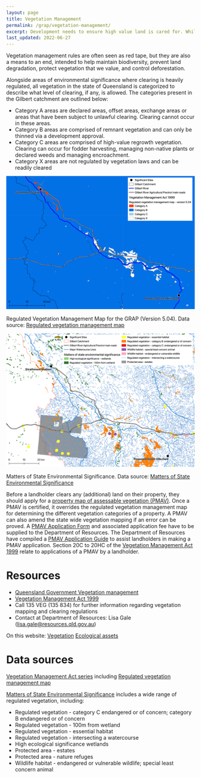 ```yaml
---
layout: page
title: Vegetation Management
permalink: /grap/vegetation-management/
excerpt: Development needs to ensure high value land is cared for. While landholders often care for the land themselves, government also imposes specific land clearing rules.
last_updated: 2022-06-27
---
```


Vegetation management rules are often seen as red tape, but they are also a means to an end, intended to help maintain biodiversity, prevent land degradation, protect vegetation that we value, and control deforestation.

Alongside areas of environmental significance where clearing is heavily regulated, all vegetation in the state of Queensland is categorized to describe what level of clearing, if any, is allowed.
The categories present in the Gilbert catchment are outlined below:
- Category A areas are declared areas, offset areas, exchange areas or areas that have been subject to unlawful clearing. Clearing cannot occur in these areas.  
- Category B areas are comprised of remnant vegetation and can only be thinned via a development approval. 
- Category C areas are comprised of high-value regrowth vegetation. Clearing can occur for fodder harvesting, managing non-native plants or declared weeds and managing encroachment.
- Category X areas are not regulated by vegetation laws and can be readily cleared 

![regulated vegetation management map - GRAP](/images/Reg_vege_GRAP.png)
<div class="imgcredit">Regulated Vegetation Management Map for the GRAP (Version 5.04). Data source: <a href="https://qldspatial.information.qld.gov.au/catalogue/custom/detail.page?fid={9CC053EC-585B-4C41-A713-E1D04543CCC2}" target="_blank">Regulated vegetation management map</a></div>

![Matters of State Environmental Significance - all](/images/vege_MSES_2.png)
<div class="imgcredit">Matters of State Environmental Significance. Data source: <a href="https://qldspatial.information.qld.gov.au/catalogue/custom/detail.page?fid={11DB2AEA-1247-4DC7-8A34-3F7B219B6947}" target="_blank">Matters of State Environmental Significance</a></div>

Before a landholder clears any (additional) land on their property, they should apply for a <a href="https://www.qld.gov.au/environment/land/management/vegetation/maps/map-correction" target="_blank">property map of assessable vegetation (PMAV)</a>. Once a PMAV is certified, it overrides the regulated vegetation management map for determining the different vegetation categories of a property. A PMAV can also amend the state wide vegetation mapping if an error can be proved. A <a href="https://www.resources.qld.gov.au/__data/assets/pdf_file/0017/111095/pmav-application-form.pdf" target="_blank">PMAV Application Form</a> and associated application fee have to be supplied to the Department of Resources. The Department of Resources have compiled a <a href="https://www.resources.qld.gov.au/__data/assets/pdf_file/0009/1580058/pmav-application-guide.pdf" target="_blank">PMAV Application Guide</a> to assist landholders in making a PMAV application. Section 20C to 20HC of the <a href="https://www.legislation.qld.gov.au/view/html/inforce/current/act-1999-090" target="_blank">Vegetation Management Act 1999</a> relate to applications of a PMAV by a landholder. 

# Resources

- <a href="https://www.qld.gov.au/environment/land/management/vegetation" target="_blank">Queensland Government Vegetation management</a>
- <a href="https://www.legislation.qld.gov.au/view/html/inforce/current/act-1999-090" target="_blank">Vegetation Management Act 1999</a>
- Call 135 VEG (135 834) for further information regarding vegetation mapping and clearing regulations
- Contact at Department of Resources: Lisa Gale (lisa.gale@resources.qld.gov.au)

On this website:
<a href="/grap/vegetation/">Vegetation</a>
<a href="/grap/ecological-assets/">Ecological assets</a>

# Data sources

<a href="https://qldspatial.information.qld.gov.au/catalogue/custom/detail.page?fid={1EE4EB09-9BB1-466B-ACD4-DDCFFBA5F203}" target="_blank">Vegetation Management Act series</a> including <a href="https://qldspatial.information.qld.gov.au/catalogue/custom/detail.page?fid={9CC053EC-585B-4C41-A713-E1D04543CCC2}" target="_blank">Regulated vegetation management map</a>

<a href="https://qldspatial.information.qld.gov.au/catalogue/custom/detail.page?fid={11DB2AEA-1247-4DC7-8A34-3F7B219B6947}" target="_blank">Matters of State Environmental Significance</a> includes a wide range of regulated vegetation, including:
- Regulated vegetation - category C endangered or of concern; category B endangered or of concern
- Regulated vegetation - 100m from wetland
- Regulated vegetation - essential habitat
- Regulated vegetation - intersecting a watercourse
- High ecological significance wetlands 
- Protected area - estates
- Protected area - nature refuges
- Wildlife habitat - endangered or vulnerable wildlife; special least concern animal
